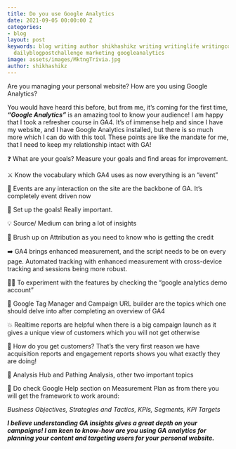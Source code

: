 ```yaml
---
title: Do you use Google Analytics
date: 2021-09-05 00:00:00 Z
categories:
- blog
layout: post
keywords: blog writing author shikhashikz writing writinglife writingcommunity dailyblogpost
  dailyblogpostchallenge marketing googleanalytics
image: assets/images/MktngTrivia.jpg
author: shikhashikz
---
```


Are you managing your personal website? How are you using Google Analytics?

You would have heard this before, but from me, it’s coming for the first time, ***“Google Analytics”*** is an amazing tool to know your audience! I am happy that I took a refresher course in GA4. It’s of immense help and since I have my website, and I have Google Analytics installed, but there is so much more which I can do with this tool. These points are like the mandate for me, that I need to keep my relationship intact with GA!

❓ What are your goals? Measure your goals and find areas for improvement.

⚔️ Know the vocabulary which GA4 uses as now everything is an “event”

🌟 Events are any interaction on the site are the backbone of GA. It’s completely event driven now

💯 Set up the goals! Really important.

💡 Source/ Medium can bring a lot of insights

🐤 Brush up on Attribution as you need to know who is getting the credit 

➡️ GA4 brings enhanced measurement, and the script needs to be on every page. Automated tracking with enhanced measurement with cross-device tracking and sessions being more robust.

🏃‍♀️ To experiment with the features by checking the “google analytics demo account”

💯 Google Tag Manager and Campaign URL builder are the topics which one should delve into after completing an overview of GA4

💥 Realtime reports are helpful when there is a big campaign launch as it gives a unique view of customers which you will not get otherwise

🔁 How do you get customers? That’s the very first reason we have acquisition reports and engagement reports shows you what exactly they are doing!

🌟 Analysis Hub and Pathing Analysis, other two important topics

💯 Do check Google Help section on Measurement Plan as from there you will get the framework to work around:

*Business Objectives, Strategies and Tactics, KPIs, Segments, KPI Targets*

***I believe understanding GA insights gives a great depth on your campaigns! I am keen to know-how are you using GA analytics for planning your content and targeting users for your personal website.***
